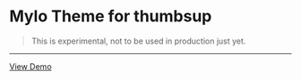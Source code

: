 # Mylo Theme for thumbsup

> This is experimental, not to be used in production just yet.

---

[View Demo](https://chrisssycollins.github.io/mylo-thumbsup-theme/)
